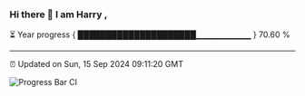 ### Hi there 👋 I am Harry , 

⏳ Year progress { █████████████████████▁▁▁▁▁▁▁▁▁ } 70.60 %

---

⏰ Updated on Sun, 15 Sep 2024 09:11:20 GMT

![Progress Bar CI](https://github.com/duykhang68/duykhang68/workflows/Progress%20Bar%20CI/badge.svg)
